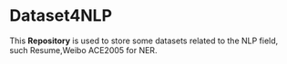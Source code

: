 # Dataset4NLP
This  **Repository** is used to store some datasets related to the NLP field, such Resume,Weibo ACE2005 for NER.
